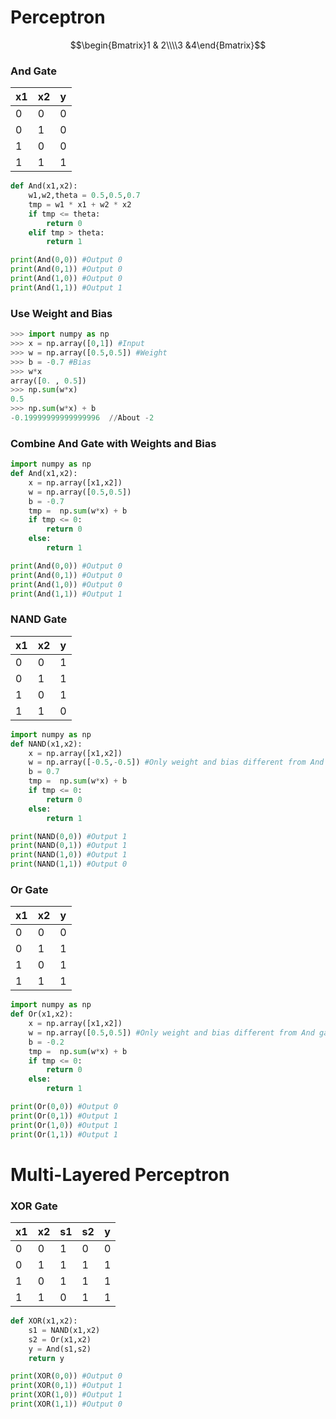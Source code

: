 <script type="text/javascript" src="http://cdn.mathjax.org/mathjax/latest/MathJax.js?config=default"></script>
# Perceptron
$$\begin{Bmatrix}1 & 2\\\\3 &4\end{Bmatrix}$$
### And Gate
|x1|x2|y|
|-|-|-|
|0|0|0|
|0|1|0|
|1|0|0|
|1|1|1|
```python
def And(x1,x2):
    w1,w2,theta = 0.5,0.5,0.7
    tmp = w1 * x1 + w2 * x2
    if tmp <= theta:
        return 0
    elif tmp > theta:
        return 1

print(And(0,0)) #Output 0
print(And(0,1)) #Output 0
print(And(1,0)) #Output 0
print(And(1,1)) #Output 1
```

### Use Weight and Bias
```python
>>> import numpy as np
>>> x = np.array([0,1]) #Input
>>> w = np.array([0.5,0.5]) #Weight
>>> b = -0.7 #Bias
>>> w*x
array([0. , 0.5])
>>> np.sum(w*x)
0.5
>>> np.sum(w*x) + b
-0.19999999999999996  //About -2
```

### Combine And Gate with Weights and Bias
```python
import numpy as np
def And(x1,x2):
    x = np.array([x1,x2])
    w = np.array([0.5,0.5])
    b = -0.7
    tmp =  np.sum(w*x) + b
    if tmp <= 0:
        return 0
    else:
        return 1

print(And(0,0)) #Output 0
print(And(0,1)) #Output 0
print(And(1,0)) #Output 0
print(And(1,1)) #Output 1
```

### NAND Gate
|x1|x2|y|
|-|-|-|
|0|0|1|
|0|1|1|
|1|0|1|
|1|1|0|
```python
import numpy as np
def NAND(x1,x2):
    x = np.array([x1,x2])
    w = np.array([-0.5,-0.5]) #Only weight and bias different from And gate
    b = 0.7
    tmp =  np.sum(w*x) + b
    if tmp <= 0:
        return 0
    else:
        return 1

print(NAND(0,0)) #Output 1
print(NAND(0,1)) #Output 1
print(NAND(1,0)) #Output 1
print(NAND(1,1)) #Output 0
```

### Or Gate
|x1|x2|y|
|-|-|-|
|0|0|0|
|0|1|1|
|1|0|1|
|1|1|1|
```python
import numpy as np
def Or(x1,x2):
    x = np.array([x1,x2])
    w = np.array([0.5,0.5]) #Only weight and bias different from And gate
    b = -0.2
    tmp =  np.sum(w*x) + b
    if tmp <= 0:
        return 0
    else:
        return 1

print(Or(0,0)) #Output 0
print(Or(0,1)) #Output 1
print(Or(1,0)) #Output 1
print(Or(1,1)) #Output 1
```

# Multi-Layered Perceptron
### XOR Gate
|x1|x2|s1|s2|y|
|-|-|-|-|-|
|0|0|1|0|0|
|0|1|1|1|1|
|1|0|1|1|1|
|1|1|0|1|1|
```python
def XOR(x1,x2):
    s1 = NAND(x1,x2)
    s2 = Or(x1,x2)
    y = And(s1,s2)
    return y

print(XOR(0,0)) #Output 0
print(XOR(0,1)) #Output 1
print(XOR(1,0)) #Output 1
print(XOR(1,1)) #Output 0
```
